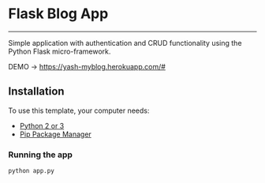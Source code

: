 # Flask Blog App
***
Simple application with authentication and CRUD functionality using the Python Flask micro-framework.


DEMO -> https://yash-myblog.herokuapp.com/#


## Installation

To use this template, your computer needs:

- [Python 2 or 3](https://python.org)
- [Pip Package Manager](https://pypi.python.org/pypi)

### Running the app

```bash
python app.py
```
